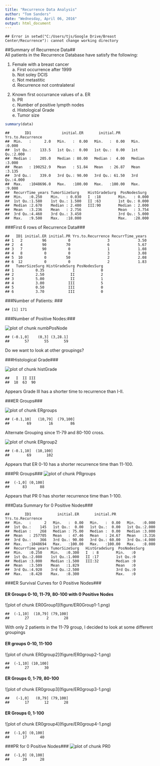 ```yaml
---
title: "Recurrence Data Analysis"
author: "Tom Sanders"
date: "Wednesday, April 06, 2016"
output: html_document
---
```


```
## Error in setwd("C:/Users/tjs/Google Drive/Breast Center/Recurrence"): cannot change working directory
```
##Summary of Recurrence Data##  
All patients in the Recurrence Database have satisfy the following:  
    
1. Female with a breast cancer  
    a. First occurrence after 1999  
    b. Not soley DCIS  
    c. Not metastitic  
    d. Recurrence not contralateral  
     
2. Known first occurrance values of
    a. ER  
    b. PR  
    c. Number of positive lympth nodes  
    d. Histological Grade  
    e. Tumor size  


```r
summary(data)
```

```
##       ID1              initial.ER       initial.PR     Yrs.to.Recurrence
##  Min.   :      2.0   Min.   :  0.00   Min.   :  0.00   Min.   :0.000    
##  1st Qu.:    133.5   1st Qu.:  0.00   1st Qu.:  0.00   1st Qu.:2.000    
##  Median :    205.0   Median : 80.00   Median :  4.00   Median :3.000    
##  Mean   : 190252.9   Mean   : 51.84   Mean   : 26.87   Mean   :3.135    
##  3rd Qu.:    339.0   3rd Qu.: 90.00   3rd Qu.: 61.50   3rd Qu.:4.000    
##  Max.   :1048696.0   Max.   :100.00   Max.   :100.00   Max.   :9.000    
##  RecurrTime_years TumorSizeSurg    HistGradeSurg  PosNodesSurg   
##  Min.   :0.250    Min.   : 0.030   I  :18        Min.   : 0.000  
##  1st Qu.:1.580    1st Qu.: 1.500   II :63        1st Qu.: 0.000  
##  Median :2.670    Median : 2.400   III:90        Median : 2.000  
##  Mean   :3.236    Mean   : 2.756                 Mean   : 3.754  
##  3rd Qu.:4.460    3rd Qu.: 3.450                 3rd Qu.: 5.000  
##  Max.   :9.500    Max.   :18.000                 Max.   :28.000
```
###First 6 rows of Recurrence Data###  

```
##   ID1 initial.ER initial.PR Yrs.to.Recurrence RecurrTime_years
## 1   2         96          0                 3             3.50
## 2   4         90         70                 6             5.67
## 3   7         90          0                 1             1.08
## 4   8          0          0                 3             3.08
## 5  10          0         50                 2             2.08
## 6  12          0          0                 2             1.83
##   TumorSizeSurg HistGradeSurg PosNodesSurg
## 1          0.35             I            0
## 2          2.50            II            2
## 3          5.00            II            1
## 4          3.00           III            5
## 5          0.50           III            0
## 6          3.70           III            0
```
###Number of Patients: ###

```
## [1] 171
```


###Number of Positive Nodes:###   

![plot of chunk numbPosNode](figure/numbPosNode-1.png)

```
## (-0.1,0]    (0,3] (3,28.1] 
##       57       55       59
```
Do we want to look at other groupings?

###Histological Grade###  

![plot of chunk histGrade](figure/histGrade-1.png)

```
##   I  II III 
##  18  63  90
```
Appears Grade III has a shorter time to recurrence than I-II.  
  
###ER Groups###

![plot of chunk ERgroups](figure/ERgroups-1.png)

```
## (-0.1,10]   (10,79]  (79,100] 
##        69        16        86
```
Alternate Grouping since 11-79 and 80-100 cross.  

![plot of chunk ERgroup2](figure/ERgroup2-1.png)

```
## (-0.1,10]  (10,100] 
##        69       102
```
Appears that ER 0-10 has a shorter recurrence time than 11-100.  
  
  
###PR Groups###
![plot of chunk PRgroups](figure/PRgroups-1.png)

```
##  (-1,0] (0,100] 
##      83      88
```
Appears that PR 0 has shorter recurrence time than 1-100.  
  
  
###Data Summary for 0 Positive Nodes###


```
##       ID1            initial.ER       initial.PR     Yrs.to.Recurrence
##  Min.   :      2   Min.   :  0.00   Min.   :  0.00   Min.   :0.000    
##  1st Qu.:    145   1st Qu.:  0.00   1st Qu.:  0.00   1st Qu.:2.000    
##  Median :    268   Median : 75.00   Median :  0.00   Median :3.000    
##  Mean   : 257705   Mean   : 47.46   Mean   : 24.67   Mean   :3.316    
##  3rd Qu.:    366   3rd Qu.: 90.00   3rd Qu.: 60.00   3rd Qu.:4.000    
##  Max.   :1048694   Max.   :100.00   Max.   :100.00   Max.   :8.000    
##  RecurrTime_years TumorSizeSurg   HistGradeSurg  PosNodesSurg
##  Min.   :0.250    Min.   :0.300   I  : 8        Min.   :0    
##  1st Qu.:2.080    1st Qu.:1.000   II :17        1st Qu.:0    
##  Median :3.000    Median :1.500   III:32        Median :0    
##  Mean   :3.509    Mean   :1.829                 Mean   :0    
##  3rd Qu.:4.920    3rd Qu.:2.500                 3rd Qu.:0    
##  Max.   :8.420    Max.   :8.300                 Max.   :0
```

###ER Survival Curves for 0 Positive Nodes###  

<h4>ER Groups 0-10, 11-79, 80-100 with 0 Positive Nodes</h4>  
![plot of chunk ER0Group1](figure/ER0Group1-1.png)

```
##  (-1,10]  (10,79] (79,100] 
##       27        2       28
```
With only 2 patients in the 11-79 group, I decided to look at some different groupings

<h4>ER groups 0-10, 11-100</h4>
![plot of chunk ER0group2](figure/ER0group2-1.png)

```
##  (-1,10] (10,100] 
##       27       30
```

<h4>ER Groups 0, 1-79, 80-100</h4>
![plot of chunk ER0group3](figure/ER0group3-1.png)

```
##   (-1,0]   (0,79] (79,100] 
##       17       12       28
```

<h4>ER Groups 0, 1-100</h4>
![plot of chunk ER0group4](figure/ER0group4-1.png)

```
##  (-1,0] (0,100] 
##      17      40
```

###PR for 0 Positive Nodes###
![plot of chunk PR0](figure/PR0-1.png)

```
##  (-1,0] (0,100] 
##      29      28
```

